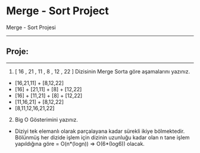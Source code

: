 # Merge - Sort Project
Merge - Sort Projesi

---------------------------------------------------------
## Proje:
---------------------------------------------------------

1. [ 16 , 21 , 11 , 8 , 12 , 22 ] Dizisinin Merge Sorta göre aşamalarını yazınız.
* [16,21,11] + [8,12,22]
* [16] + [21,11] + [8] + [12,22]
* [16] + [11,21] + [8] + [12,22]
* [11,16,21] + [8,12,22]
* [8,11,12,16,21,22]

2. Big O Gösterimini yazınız.

* Diziyi tek elemanlı olarak parçalayana kadar sürekli ikiye bölmektedir. Bölünmüş her dizide işlem için dizinin uzunluğu kadar olan n tane işlem yapıldığına göre = O(n*(logn)) => O(6*(log6)) olacak.
